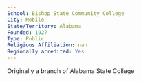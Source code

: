 ```yaml
---
School: Bishop State Community College
City: Mobile
State/Territory: Alabama
Founded: 1927
Type: Public
Religious Affiliation: nan
Regionally acredited: Yes
---
```

Originally a branch of Alabama State College